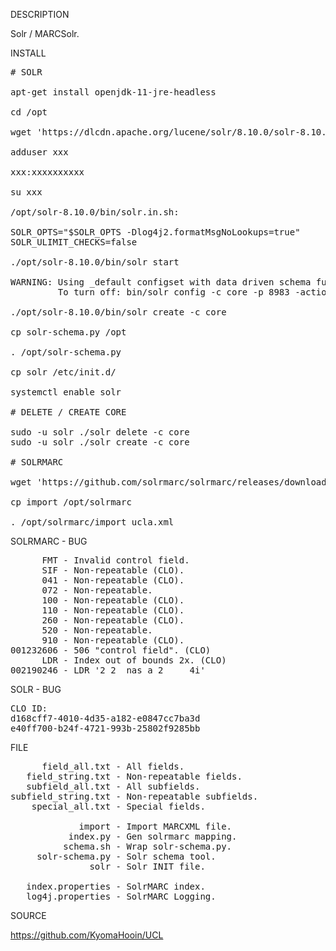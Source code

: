 
DESCRIPTION

Solr / MARCSolr.

INSTALL
<pre>
# SOLR

apt-get install openjdk-11-jre-headless

cd /opt

wget 'https://dlcdn.apache.org/lucene/solr/8.10.0/solr-8.10.0.tgz'

adduser xxx

xxx:xxxxxxxxxx

su xxx

/opt/solr-8.10.0/bin/solr.in.sh:

SOLR_OPTS="$SOLR_OPTS -Dlog4j2.formatMsgNoLookups=true"
SOLR_ULIMIT_CHECKS=false

./opt/solr-8.10.0/bin/solr start

WARNING: Using _default configset with data driven schema functionality. NOT RECOMMENDED for production use.
         To turn off: bin/solr config -c core -p 8983 -action set-user-property -property update.autoCreateFields -value false

./opt/solr-8.10.0/bin/solr create -c core

cp solr-schema.py /opt

. /opt/solr-schema.py

cp solr /etc/init.d/

systemctl enable solr

# DELETE / CREATE CORE

sudo -u solr ./solr delete -c core
sudo -u solr ./solr create -c core

# SOLRMARC

wget 'https://github.com/solrmarc/solrmarc/releases/download/3.4/simple_install_package_3.4.zip'

cp import /opt/solrmarc

. /opt/solrmarc/import ucla.xml
</pre>
SOLRMARC - BUG
<pre>
      FMT - Invalid control field.
      SIF - Non-repeatable (CLO).
      041 - Non-repeatable (CLO).
      072 - Non-repeatable.
      100 - Non-repeatable (CLO).
      110 - Non-repeatable (CLO).
      260 - Non-repeatable (CLO).
      520 - Non-repeatable.
      910 - Non-repeatable (CLO).
001232606 - 506 "control field". (CLO)
      LDR - Index out of bounds 2x. (CLO)
002190246 - LDR '2 2  nas a 2     4i'
</pre>
SOLR - BUG
<pre>
CLO ID:
d168cff7-4010-4d35-a182-e0847cc7ba3d
e40ff700-b24f-4721-993b-25802f9285bb
</pre>
FILE
<pre>
      field_all.txt - All fields.
   field_string.txt - Non-repeatable fields.
   subfield_all.txt - All subfields.
subfield_string.txt - Non-repeatable subfields.
    special_all.txt - Special fields.

             import - Import MARCXML file.
           index.py - Gen solrmarc mapping.
          schema.sh - Wrap solr-schema.py.
     solr-schema.py - Solr schema tool.
               solr - Solr INIT file.

   index.properties - SolrMARC index.
   log4j.properties - SolrMARC Logging.
</pre>

SOURCE

https://github.com/KyomaHooin/UCL
